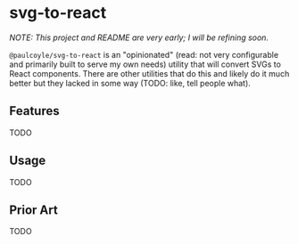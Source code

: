 # svg-to-react

_NOTE: This project and README are very early; I will be refining soon._

`@paulcoyle/svg-to-react` is an "opinionated" (read: not very configurable and primarily built to serve my own needs) utility that will convert SVGs to React components.
There are other utilities that do this and likely do it much better but they lacked in some way (TODO: like, tell people what).

## Features

TODO

## Usage

TODO

## Prior Art

TODO
